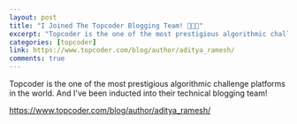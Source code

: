 ```yaml
---
layout: post
title: "I Joined The Topcoder Blogging Team! 🎉🎉🎉"
excerpt: "Topcoder is the one of the most prestigious algorithmic challenge platforms in the world. And I've been inducted into their technical blogging team!"
categories: [topcoder]
link: https://www.topcoder.com/blog/author/aditya_ramesh/
comments: true
---
```


Topcoder is the one of the most prestigious algorithmic challenge platforms in the world. And I've been inducted into their technical blogging team!


<a href="https://www.topcoder.com/blog/author/aditya_ramesh/" target="_blank">https://www.topcoder.com/blog/author/aditya_ramesh/</a>